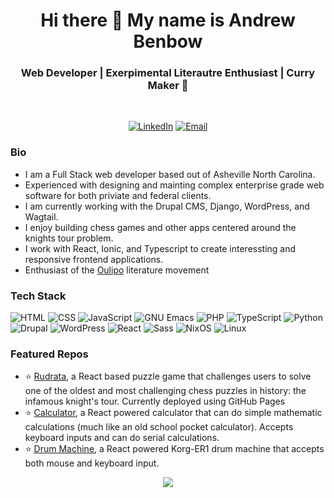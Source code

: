<h1 align="center"> Hi there 👋 My name is Andrew Benbow </h1>
<h3 align="center">  Web Developer | Exerpimental Literautre Enthusiast | Curry Maker 🍛 </h3> <br>
<p align="center"> 
<a href="https://www.linkedin.com/in/andrew-m-benbow/"><img alt="LinkedIn" src="https://img.shields.io/badge/-Andrew_Benbow-blue?style=flor-the-badge&logo=Linkedin&logoColor=white&link=https://www.linkedin.com/in/andrew-mb-benbow/"></a>
<a href="mailto:abmurrow@duck.com"><img alt="Email" src="https://img.shields.io/badge/Andrew Benbow-0078D4?style=for-the-badge&logo=gmail&style=flat-square&logoColor=white" /></a>
</p>

### Bio
- I am a Full Stack web developer based out of Asheville North Carolina.
- Experienced with designing and mainting complex enterprise grade web software for both priviate and federal clients.
- I am currently working with the Drupal CMS, Django, WordPress, and Wagtail.
- I enjoy building chess games and other apps centered around the knights tour problem.
- I work with React, Ionic, and Typescript to create interessting and responsive frontend applications.
- Enthusiast of the [Oulipo](https://en.wikipedia.org/wiki/Oulipo) literature movement

### Tech Stack
<p>
<img alt="HTML" src="https://img.shields.io/badge/HTML-ef6327.svg?&style=flat-square&logo=html5&logoColor=white"/>
<img alt="CSS" src="https://img.shields.io/badge/CSS-0070ba.svg?&style=flat-square&logo=css3&logoColor=white" />
<img alt="JavaScript" src="https://img.shields.io/badge/JavaScript-f7df1d.svg?&style=flat-square&logo=javascript&logoColor=black"/>
<img alt="GNU Emacs" src="https://img.shields.io/badge/Emacs-7F5AB6.svg?&style=flat-square&logo=gnu-emacs&logoColor=white"/>
<img alt="PHP" src="https://img.shields.io/badge/PHP-6d81b6.svg?&style=flat-square&logo=php&logoColor=white" />
<img alt="TypeScript" src="https://img.shields.io/badge/TypeScript-3077c5.svg?&style=flat-square&logo=typescript&logoColor=white" />
<img alt="Python" src="https://img.shields.io/badge/Python-3872a1.svg?&style=flat-square&logo=python&logoColor=white" />
<img alt="Drupal" src="https://img.shields.io/badge/Drupal-0274bb.svg?&style=flat-square&logo=drupal&logoColor=white" />
<img alt="WordPress" src="https://img.shields.io/badge/WordPress-464646.svg?&style=flat-square&logo=wordpress&logoColor=white" />
<img alt="React" src="https://img.shields.io/badge/React-00d8fd.svg?&style=flat-square&logo=react&logoColor=white" />
<img alt="Sass" src="https://img.shields.io/badge/Sass-cc659a.svg?&style=flat-square&logo=sass&logoColor=white" />
<img alt="NixOS" src="https://img.shields.io/badge/NixOS-4d70b7.svg?&style=flat-square&logo=nixos&logoColor=white" />
<img alt="Linux" src="https://img.shields.io/badge/Linux-000000.svg?&style=flat-square&logo=linux&logoColor=white" />
</p>
 

### Featured Repos

- :star: [Rudrata](https://oulipiansummer.github.io/rudrata/), a React based puzzle game that challenges users to solve one of the oldest and most challenging chess puzzles in history: the infamous knight's tour. Currently deployed using GitHub Pages
- :star: [Calculator](https://github.com/OulipianSummer/react-calculator), a React powered calculator that can do simple mathematic calculations (much like an old school pocket calculator). Accepts keyboard inputs and can do serial calculations.
- :star: [Drum Machine](https://github.com/OulipianSummer/drum-machine), a React powered Korg-ER1 drum machine that accepts both mouse and keyboard input.


<p align="center">
  <img src="https://github-readme-stats.vercel.app/api?username=oulipiansummer&show_icons=true_color=fff&icon_color=79ff97&text_color=9f9f9f&bg_color=151515"/>
</p>
